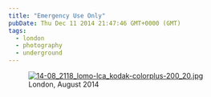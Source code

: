 ```yaml
---
title: "Emergency Use Only"
pubDate: Thu Dec 11 2014 21:47:46 GMT+0000 (GMT)
tags:
  - london
  - photography
  - underground
---
```


<figure><a href="https://www.flickr.com/photos/domchristie/15210955421" title="14-08_2118_lomo-lca_kodak-colorplus-200_20.jpg by dom christie, on Flickr"><img src="https://farm6.staticflickr.com/5563/15210955421_00e01173ac.jpg" alt="14-08_2118_lomo-lca_kodak-colorplus-200_20.jpg"></a><figcaption>London, August 2014</figcaption></figure>
